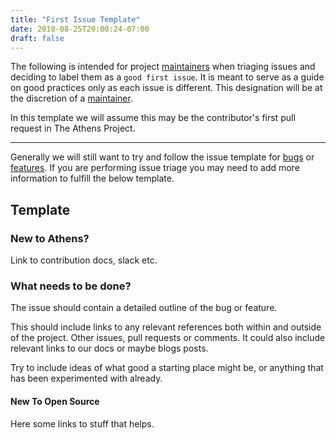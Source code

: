 ```yaml
---
title: "First Issue Template"
date: 2018-08-25T20:00:24-07:00
draft: false
---
```


The following is intended for project [maintainers](#) when triaging issues and
deciding to label them as a `good first issue`. It is meant to serve as a guide
on good practices only as each issue is different. This designation will be at
the discretion of a [maintainer](#).

In this template we will assume this may be the contributor's first pull
request in The Athens Project.

---

Generally we will still want to try and follow the issue template for [bugs](#) or
[features](#). If you are performing issue triage you may need to add more
information to fulfill the below template.

## Template

### New to Athens?

Link to contribution docs, slack etc.

### What needs to be done?

The issue should contain a detailed outline of the bug or feature.

This should include links to any relevant references both within and outside of
the project. Other issues, pull requests or comments. It could also include
relevant links to our docs or maybe blogs posts.

Try to include ideas of what good a starting place might be, or anything that
has been experimented with already.

#### New To Open Source

Here some links to stuff that helps.
